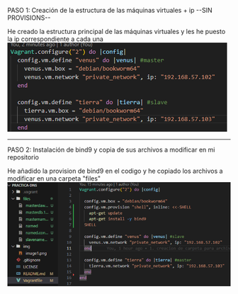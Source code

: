 PASO 1: Creación de la estructura de las máquinas virtuales + ip --SIN PROVISIONS--

He creado la estructura principal de las máquinas virtuales y les he puesto la ip correspondiente a cada una
![alt text](img/image1.png)

------------------------------------------------------------------------------------

PASO 2: Instalación de bind9 y copia de sus archivos a modificar en mi repositorio

He añadido la provision de bind9 en el codigo y he copiado los archivos a modificar en una carpeta "files"
![alt text](img/image2.png)
